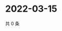 # 2022-03-15

共 0 条

<!-- BEGIN WEIBO -->
<!-- 最后更新时间 Tue Mar 15 2022 08:21:32 GMT+0800 (China Standard Time) -->

<!-- END WEIBO -->

